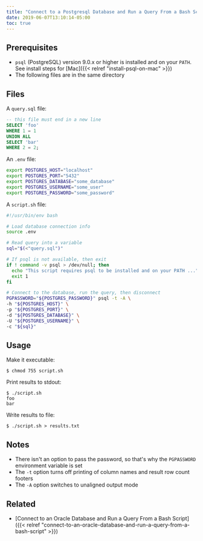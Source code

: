 ```yaml
---
title: "Connect to a Postgresql Database and Run a Query From a Bash Script"
date: 2019-06-07T13:10:14-05:00
toc: true
---
```


## Prerequisites 

- `psql` (PostgreSQL) version 9.0.x or higher is installed and on your `PATH`. See install steps for [Mac]({{< relref "install-psql-on-mac" >}})
- The following files are in the same directory

## Files 

A `query.sql` file:
```sql
-- this file must end in a new line
SELECT 'foo'
WHERE 1 = 1
UNION ALL
SELECT 'bar'
WHERE 2 = 2;
```

An `.env` file:
```bash
export POSTGRES_HOST="localhost"
export POSTGRES_PORT="5432"
export POSTGRES_DATABASE="some_database"
export POSTGRES_USERNAME="some_user"
export POSTGRES_PASSWORD="some_password"
```

A `script.sh` file:
```bash
#!/usr/bin/env bash

# Load database connection info
source .env

# Read query into a variable
sql="$(<"query.sql")"

# If psql is not available, then exit
if ! command -v psql > /dev/null; then
  echo "This script requires psql to be installed and on your PATH ..."
  exit 1
fi

# Connect to the database, run the query, then disconnect
PGPASSWORD="${POSTGRES_PASSWORD}" psql -t -A \
-h "${POSTGRES_HOST}" \
-p "${POSTGRES_PORT}" \
-d "${POSTGRES_DATABASE}" \
-U "${POSTGRES_USERNAME}" \
-c "${sql}"
```

## Usage

Make it executable:
```
$ chmod 755 script.sh
```

Print results to stdout:
```
$ ./script.sh
foo
bar
```

Write results to file:
```
$ ./script.sh > results.txt
```

## Notes

- There isn't an option to pass the password, so that's why the `PGPASSWORD` environment variable is set
- The `-t` option turns off printing of column names and result row count footers
- The `-A` option switches to unaligned output mode

## Related

- [Connect to an Oracle Database and Run a Query From a Bash Script]({{< relref "connect-to-an-oracle-database-and-run-a-query-from-a-bash-script" >}})
